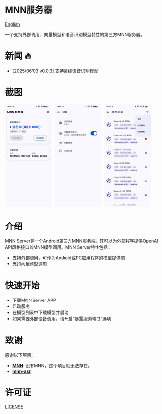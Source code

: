 # MNN服务器

[English](./README.md)

一个支持外部调用、向量模型和语音识别模型特性的第三方MNN服务器。

# 新闻 🔥

- [2025/06/03 v0.0.3] 支持离线语音识别模型

# 截图

<div style="display: flex; flex-wrap: wrap; gap: 10px;">
  <img src="./img/img1.jpg" style="width: 30%">
  <img src="./img/img2.jpg" style="width: 30%"> 
  <img src="./img/img3.jpg" style="width: 30%">
</div>

# 介绍

MNN Server是一个Android第三方MNN服务端，其可以为外部程序提供OpenAI API风格接口的MNN模型调用。MNN Server特性包括：

- 支持外部调用，可作为Android或PC应用程序的模型提供商
- 支持向量模型调用

# 快速开始

- 下载MNN Server APP
- 启动服务
- 在模型列表中下载模型并启动
- 如果需要外部设备调用，请开启“暴露服务端口”选项

# 致谢

感谢以下项目：
- **[MNN](https://github.com/alibaba/MNN)**: 没有MNN，这个项目就无法存在。
- **[mnn-asr](https://github.com/wangzhaode/mnn-asr)**

# 许可证

[LICENSE](./LICENSE)